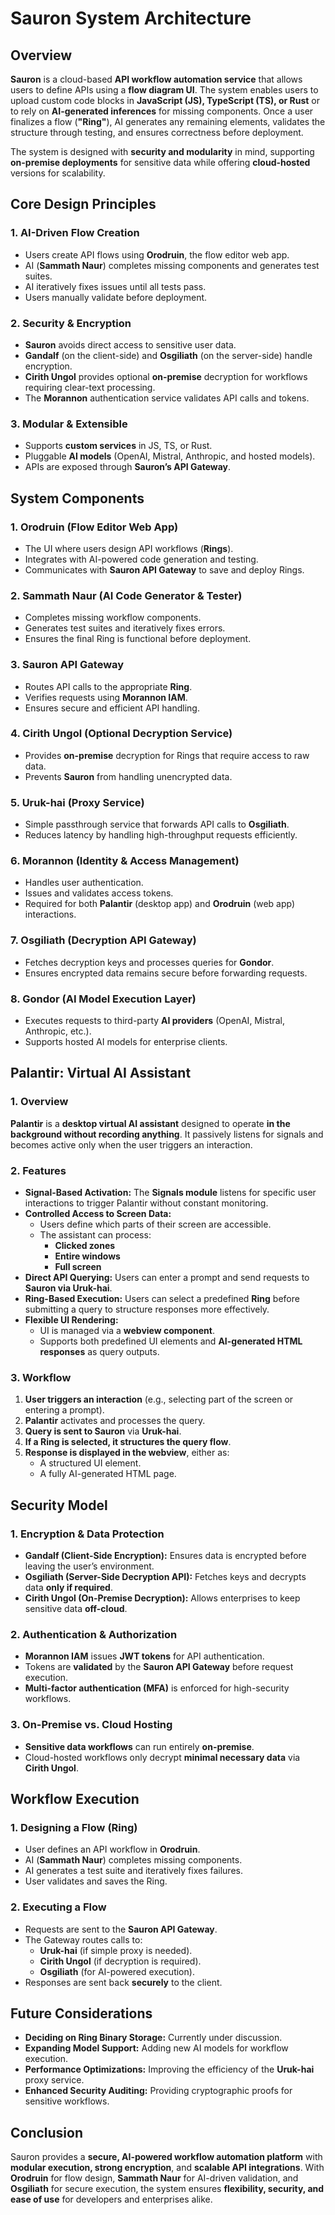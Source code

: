 # Sauron System Architecture

## Overview

**Sauron** is a cloud-based **API workflow automation service** that allows users to define APIs using a **flow diagram UI**. The system enables users to upload custom code blocks in **JavaScript (JS), TypeScript (TS), or Rust** or to rely on **AI-generated inferences** for missing components. Once a user finalizes a flow (**"Ring"**), AI generates any remaining elements, validates the structure through testing, and ensures correctness before deployment.

The system is designed with **security and modularity** in mind, supporting **on-premise deployments** for sensitive data while offering **cloud-hosted** versions for scalability.

## Core Design Principles

### 1. AI-Driven Flow Creation

- Users create API flows using **Orodruin**, the flow editor web app.
- AI (**Sammath Naur**) completes missing components and generates test suites.
- AI iteratively fixes issues until all tests pass.
- Users manually validate before deployment.

### 2. Security & Encryption

- **Sauron** avoids direct access to sensitive user data.
- **Gandalf** (on the client-side) and **Osgiliath** (on the server-side) handle encryption.
- **Cirith Ungol** provides optional **on-premise** decryption for workflows requiring clear-text processing.
- The **Morannon** authentication service validates API calls and tokens.

### 3. Modular & Extensible

- Supports **custom services** in JS, TS, or Rust.
- Pluggable **AI models** (OpenAI, Mistral, Anthropic, and hosted models).
- APIs are exposed through **Sauron’s API Gateway**.

## System Components

### 1. **Orodruin (Flow Editor Web App)**

- The UI where users design API workflows (**Rings**).
- Integrates with AI-powered code generation and testing.
- Communicates with **Sauron API Gateway** to save and deploy Rings.

### 2. **Sammath Naur (AI Code Generator & Tester)**

- Completes missing workflow components.
- Generates test suites and iteratively fixes errors.
- Ensures the final Ring is functional before deployment.

### 3. **Sauron API Gateway**

- Routes API calls to the appropriate **Ring**.
- Verifies requests using **Morannon IAM**.
- Ensures secure and efficient API handling.

### 4. **Cirith Ungol (Optional Decryption Service)**

- Provides **on-premise** decryption for Rings that require access to raw data.
- Prevents **Sauron** from handling unencrypted data.

### 5. **Uruk-hai (Proxy Service)**

- Simple passthrough service that forwards API calls to **Osgiliath**.
- Reduces latency by handling high-throughput requests efficiently.

### 6. **Morannon (Identity & Access Management)**

- Handles user authentication.
- Issues and validates access tokens.
- Required for both **Palantir** (desktop app) and **Orodruin** (web app) interactions.

### 7. **Osgiliath (Decryption API Gateway)**

- Fetches decryption keys and processes queries for **Gondor**.
- Ensures encrypted data remains secure before forwarding requests.

### 8. **Gondor (AI Model Execution Layer)**

- Executes requests to third-party **AI providers** (OpenAI, Mistral, Anthropic, etc.).
- Supports hosted AI models for enterprise clients.

## Palantir: Virtual AI Assistant

### 1. Overview

**Palantir** is a **desktop virtual AI assistant** designed to operate **in the background without recording anything**. It passively listens for signals and becomes active only when the user triggers an interaction.

### 2. Features

- **Signal-Based Activation:** The **Signals module** listens for specific user interactions to trigger Palantir without constant monitoring.
- **Controlled Access to Screen Data:** 
  - Users define which parts of their screen are accessible.
  - The assistant can process:
    - **Clicked zones**
    - **Entire windows**
    - **Full screen**
- **Direct API Querying:** Users can enter a prompt and send requests to **Sauron via Uruk-hai**.
- **Ring-Based Execution:** Users can select a predefined **Ring** before submitting a query to structure responses more effectively.
- **Flexible UI Rendering:**
  - UI is managed via a **webview component**.
  - Supports both predefined UI elements and **AI-generated HTML responses** as query outputs.

### 3. Workflow

1. **User triggers an interaction** (e.g., selecting part of the screen or entering a prompt).
2. **Palantir** activates and processes the query.
3. **Query is sent to Sauron** via **Uruk-hai**.
4. **If a Ring is selected, it structures the query flow**.
5. **Response is displayed in the webview**, either as:
   - A structured UI element.
   - A fully AI-generated HTML page.

## Security Model

### 1. **Encryption & Data Protection**

- **Gandalf (Client-Side Encryption):** Ensures data is encrypted before leaving the user’s environment.
- **Osgiliath (Server-Side Decryption API):** Fetches keys and decrypts data **only if required**.
- **Cirith Ungol (On-Premise Decryption):** Allows enterprises to keep sensitive data **off-cloud**.

### 2. **Authentication & Authorization**

- **Morannon IAM** issues **JWT tokens** for API authentication.
- Tokens are **validated** by the **Sauron API Gateway** before request execution.
- **Multi-factor authentication (MFA)** is enforced for high-security workflows.

### 3. **On-Premise vs. Cloud Hosting**

- **Sensitive data workflows** can run entirely **on-premise**.
- Cloud-hosted workflows only decrypt **minimal necessary data** via **Cirith Ungol**.

## Workflow Execution

### 1. **Designing a Flow (Ring)**

- User defines an API workflow in **Orodruin**.
- AI (**Sammath Naur**) completes missing components.
- AI generates a test suite and iteratively fixes failures.
- User validates and saves the Ring.

### 2. **Executing a Flow**

- Requests are sent to the **Sauron API Gateway**.
- The Gateway routes calls to:
  - **Uruk-hai** (if simple proxy is needed).
  - **Cirith Ungol** (if decryption is required).
  - **Osgiliath** (for AI-powered execution).
- Responses are sent back **securely** to the client.

## Future Considerations

- **Deciding on Ring Binary Storage:** Currently under discussion.
- **Expanding Model Support:** Adding new AI models for workflow execution.
- **Performance Optimizations:** Improving the efficiency of the **Uruk-hai** proxy service.
- **Enhanced Security Auditing:** Providing cryptographic proofs for sensitive workflows.

## Conclusion

Sauron provides a **secure, AI-powered workflow automation platform** with **modular execution, strong encryption**, and **scalable API integrations**. With **Orodruin** for flow design, **Sammath Naur** for AI-driven validation, and **Osgiliath** for secure execution, the system ensures **flexibility, security, and ease of use** for developers and enterprises alike.

